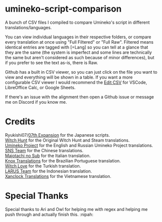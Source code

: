 # umineko-script-comparison

A bunch of CSV files I compiled to compare Umineko's script in different translations/languages.

You can view individual languages in their respective folders, or compare every translation at once using "Full Filtered" or "Full Raw". Filtered means identical entries are tagged with [=Lang] so you can tell at a glance that they are the same (the system is imperfect and some lines are technically the same but aren't considered as such because of minor differences), but if you prefer to see the text as-is, there is Raw. 

Github has a built in CSV viewer, so you can just click on the file you want to view and everything will be shown in a table. If you want a more configurable CSV viewer I would recommend the [Edit CSV](https://open-vsx.org/vscode/item?itemName=janisdd.vscode-edit-csv) for VSCode, LibreOffice Calc, or Google Sheets.

If there's an issue with the alignment then open a Github issue or message me on Discord if you know me.

# Credits

Ryukishi07/[07th Expansion](https://07th-expansion.net/) for the Japanese scripts.  
[Witch Hunt](https://x.com/witchhunt_ot) for the Original Witch Hunt and Steam translations.  
[Umineko Project](https://www.umineko-project.org/en/) for the English and Russian Umineko Project translations.  
[SNS Team](https://snsteam.club/) for the Chinese translations.  
[Majotachi no Sub](https://majotachinosub.com/visual-novel/umineko.html) for the Italian translation.  
[Knox Translations](https://knox.fansub.com.br/) for the Brazilian Portuguese translation.  
[Witch Love](https://witch-love.github.io/) for the Turkish translation.  
[LARUS Team](https://umineko-indo.vercel.app/) for the Indonesian translation.  
[Xanclock Translations](https://github.com/XanclockTranslations/umineko-scripting-vi) for the Vietnamese translation.  

# Special Thanks

Special thanks to Ari and Owl for helping me with regex and helping me push through and actually finish this. :nipah:


